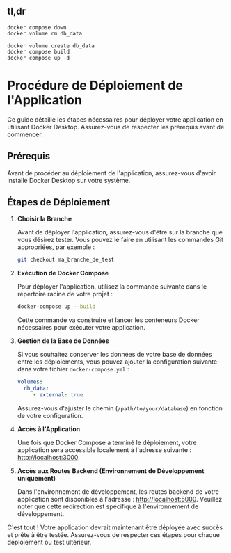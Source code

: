 ## tl,dr
```
docker compose down
docker volume rm db_data

docker volume create db_data
docker compose build
docker compose up -d

```
# Procédure de Déploiement de l'Application

Ce guide détaille les étapes nécessaires pour déployer votre application en utilisant Docker Desktop. Assurez-vous de respecter les prérequis avant de commencer.

## Prérequis

Avant de procéder au déploiement de l'application, assurez-vous d'avoir installé Docker Desktop sur votre système.

## Étapes de Déploiement

1. **Choisir la Branche**

   Avant de déployer l'application, assurez-vous d'être sur la branche que vous désirez tester. Vous pouvez le faire en utilisant les commandes Git appropriées, par exemple :

   ```bash
   git checkout ma_branche_de_test
   ```

2. **Exécution de Docker Compose**

   Pour déployer l'application, utilisez la commande suivante dans le répertoire racine de votre projet :

   ```bash
   docker-compose up --build
   ```

   Cette commande va construire et lancer les conteneurs Docker nécessaires pour exécuter votre application.

3. **Gestion de la Base de Données**

   Si vous souhaitez conserver les données de votre base de données entre les déploiements, vous pouvez ajouter la configuration suivante dans votre fichier `docker-compose.yml` :

   ```yaml
   volumes:
     db_data:
        - external: true
   ```

   Assurez-vous d'ajuster le chemin (`/path/to/your/database`) en fonction de votre configuration.

4. **Accès à l'Application**

   Une fois que Docker Compose a terminé le déploiement, votre application sera accessible localement à l'adresse suivante : [http://localhost:3000](http://localhost:3000).

5. **Accès aux Routes Backend (Environnement de Développement uniquement)**

   Dans l'environnement de développement, les routes backend de votre application sont disponibles à l'adresse : [http://localhost:5000](http://localhost:5000). Veuillez noter que cette redirection est spécifique à l'environnement de développement.

C'est tout ! Votre application devrait maintenant être déployée avec succès et prête à être testée. Assurez-vous de respecter ces étapes pour chaque déploiement ou test ultérieur.
```

```


